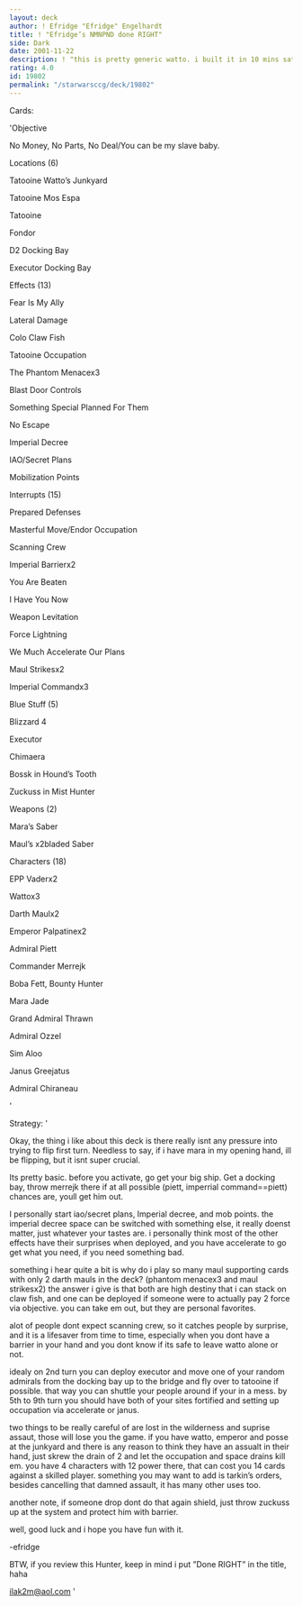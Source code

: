 ```yaml
---
layout: deck
author: ! Efridge "Efridge" Engelhardt
title: ! "Efridge’s NMNPND done RIGHT"
side: Dark
date: 2001-11-22
description: ! "this is pretty generic watto. i built it in 10 mins saturday morning and at the side gaming events it only lost once to a power pivoting ten numb."
rating: 4.0
id: 19802
permalink: "/starwarsccg/deck/19802"
---
```

Cards: 

'Objective

No Money, No Parts, No Deal/You can be my slave baby.


Locations (6)

Tatooine Watto’s Junkyard

Tatooine Mos Espa

Tatooine

Fondor

D2 Docking Bay

Executor Docking Bay


Effects (13)

Fear Is My Ally

Lateral Damage

Colo Claw Fish

Tatooine Occupation

The Phantom Menacex3

Blast Door Controls

Something Special Planned For Them

No Escape

Imperial Decree

IAO/Secret Plans

Mobilization Points


Interrupts (15)

Prepared Defenses

Masterful Move/Endor Occupation

Scanning Crew

Imperial Barrierx2

You Are Beaten

I Have You Now

Weapon Levitation

Force Lightning

We Much Accelerate Our Plans

Maul Strikesx2

Imperial Commandx3


Blue Stuff (5)

Blizzard 4

Executor

Chimaera

Bossk in Hound’s Tooth

Zuckuss in Mist Hunter


Weapons (2)

Mara’s Saber

Maul’s x2bladed Saber


Characters (18)

EPP Vaderx2

Wattox3

Darth Maulx2

Emperor Palpatinex2

Admiral Piett

Commander Merrejk

Boba Fett, Bounty Hunter

Mara Jade

Grand Admiral Thrawn

Admiral Ozzel

Sim Aloo

Janus Greejatus

Admiral Chiraneau


'

Strategy: '

Okay, the thing i like about this deck is there really isnt any pressure into trying to flip first turn. Needless to say, if i have mara in my opening hand, ill be flipping, but it isnt super crucial.

Its pretty basic. before you activate, go get your big ship. Get a docking bay, throw merrejk there if at all possible (piett, imperrial command==piett) chances are, youll get him out.

I personally start iao/secret plans, Imperial decree, and mob points. the imperial decree space can be switched with something else, it really doenst matter, just whatever your tastes are. i personally think most of the other effects have their surprises when deployed, and you have accelerate to go get what you need, if you need something bad.


something i hear quite a bit is why do i play so many maul supporting cards with only 2 darth mauls in the deck? (phantom menacex3 and maul strikesx2) the answer i give is that both are high destiny that i can stack on claw fish, and one can be deployed if someone were to actually pay 2 force via objective. you can take em out, but they are personal favorites.


alot of people dont expect scanning crew, so it catches people by surprise, and it is a lifesaver from time to time, especially when you dont have a barrier in your hand and you dont know if its safe to leave watto alone or not.


idealy on 2nd turn you can deploy executor and move one of your random admirals from the docking bay up to the bridge and fly over to tatooine if possible. that way you can shuttle your people around if your in a mess. by 5th to 9th turn you should have both of your sites fortified and setting up occupation via accelerate or janus.

two things to be really careful of are lost in the wilderness and suprise assaut, those will lose you the game. if you have watto, emperor and posse at the junkyard and there is any reason to think they have an assualt in their hand, just skrew the drain of 2 and let the occupation and space drains kill em. you have 4 characters with 12 power there, that can cost you 14 cards against a skilled player. something you may want to add is tarkin’s orders, besides cancelling that damned assault, it has many other uses too.


another note, if someone drop dont do that again shield, just throw zuckuss up at the system and protect him with barrier.


well, good luck and i hope you have fun with it.


-efridge


BTW, if you review this Hunter, keep in mind i put ”Done RIGHT” in the title, haha


ilak2m@aol.com    '
